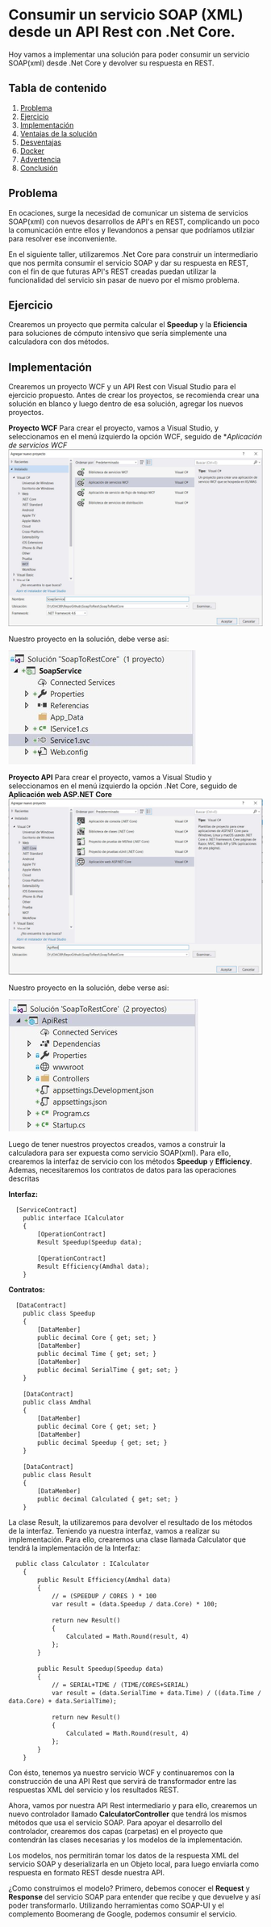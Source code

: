 # Consumir un servicio SOAP (XML) desde un API Rest con .Net Core.
Hoy vamos a implementar una solución para poder consumir un servicio SOAP(xml) desde .Net Core y devolver su respuesta en REST.

## Tabla de contenido
1. [Problema](#problema)
2. [Ejercicio](#ejercicio)
3. [Implementación](#implementación)
4. [Ventajas de la solución](#ventajas-de-la-solución)
5. [Desventajas](#desventajas)
6. [Docker](#docker)
7. [Advertencia](#advertencia)
8. [Conclusión](#conclusión)

## Problema
En ocaciones, surge la necesidad de comunicar un sistema de servicios SOAP(xml) con nuevos desarrollos de API's en REST, complicando 
un poco la comunicación entre ellos y llevandonos a pensar que podríamos utilziar para resolver ese inconveniente.

En el siguiente taller, utilizaremos .Net Core para construir un intermediario que nos permita consumir el servicio SOAP y dar 
su respuesta en REST, con el fin de que futuras API's REST creadas puedan utilizar la funcionalidad del servicio sin pasar de nuevo por 
el mismo problema.

## Ejercicio
Crearemos un proyecto que permita calcular el **Speedup** y la **Eficiencia** para soluciones de cómputo intensivo que sería 
simplemente una calculadora con dos métodos.

## Implementación
Crearemos un proyecto WCF y un API Rest con Visual Studio para el ejercicio propuesto. Antes de crear los proyectos, se recomienda
crear una solución en blanco y luego dentro de esa solución, agregar los nuevos proyectos.

**Proyecto WCF**
Para crear el proyecto, vamos a Visual Studio, y seleccionamos en el menú izquierdo la opción WCF, 
seguido de **Aplicación de servicios WCF*
![WCF](https://github.com/Joac89/SoapToRest/blob/master/Blog/CrearWcf.JPG)

Nuestro proyecto en la solución, debe verse asi:

![WCF_View](https://github.com/Joac89/SoapToRest/blob/master/Blog/proyectoWcf.JPG)

**Proyecto API**
Para crear el proyecto, vamos a Visual Studio y seleccionamos en el menú izquierdo la opción .Net Core, seguido de 
**Aplicación web ASP.NET Core**
![REST](https://github.com/Joac89/SoapToRest/blob/master/Blog/crearREST.JPG)

Nuestro proyecto en la solución, debe verse asi:

![REST_View](https://github.com/Joac89/SoapToRest/blob/master/Blog/proyectoREST.JPG)

Luego de tener nuestros proyectos creados, vamos a construir la calculadora para ser expuesta como servicio SOAP(xml). Para ello, 
crearemos la interfaz de servicio con los métodos **Speedup** y **Efficiency**. Ademas, necesitaremos los contratos de datos para las 
operaciones descritas

**Interfaz:**
```
  [ServiceContract]
	public interface ICalculator
	{
		[OperationContract]
		Result Speedup(Speedup data);

		[OperationContract]
		Result Efficiency(Amdhal data);
	}
```

**Contratos:**
```
  [DataContract]
	public class Speedup
	{
		[DataMember]
		public decimal Core { get; set; }
		[DataMember]
		public decimal Time { get; set; }
		[DataMember]
		public decimal SerialTime { get; set; }
	}

	[DataContract]
	public class Amdhal
	{
		[DataMember]
		public decimal Core { get; set; }
		[DataMember]
		public decimal Speedup { get; set; }
	}

	[DataContract]
	public class Result
	{
		[DataMember]
		public decimal Calculated { get; set; }
	}
```

La clase Result, la utilizaremos para devolver el resultado de los métodos de la interfaz.
Teniendo ya nuestra interfaz, vamos a realizar su implementación. Para ello, crearemos una clase llamada Calculator que tendrá la 
implementación de la Interfaz:

```
  public class Calculator : ICalculator
	{
		public Result Efficiency(Amdhal data)
		{
			// = (SPEEDUP / CORES ) * 100
			var result = (data.Speedup / data.Core) * 100;

			return new Result()
			{
				Calculated = Math.Round(result, 4)
			};
		}

		public Result Speedup(Speedup data)
		{
			// = SERIAL+TIME / (TIME/CORES+SERIAL)
			var result = (data.SerialTime + data.Time) / ((data.Time / data.Core) + data.SerialTime);

			return new Result()
			{
				Calculated = Math.Round(result, 4)
			};
		}
	}
  ```
Con ésto, tenemos ya nuestro servicio WCF y continuaremos con la construcción de una API Rest que servirá de transformador entre 
las respuestas XML del servicio y los resultados REST.

Ahora, vamos por nuestra API Rest intermediario y para ello, crearemos un nuevo controlador llamado **CalculatorController** que 
tendrá los mismos métodos que usa el servicio SOAP.
Para apoyar el desarrollo del controlador, crearemos dos capas (carpetas) en el proyecto que contendrán las clases 
necesarias y los modelos de la implementación.

Los modelos, nos permitirán tomar los datos de la respuesta XML del servicio SOAP y deserializarla en un Objeto local, para luego 
enviarla como respuesta en formato REST desde nuestra API.

¿Como construimos el modelo?
Primero, debemos conocer el **Request** y **Response** del servicio SOAP para entender que recibe y que devuelve y 
así poder transformarlo. Utilizando herramientas como SOAP-UI y el complemento Boomerang de Google, podemos consumir el servicio.


